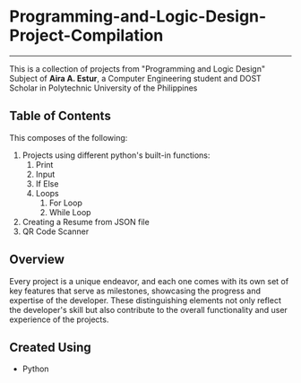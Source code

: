 # Programming-and-Logic-Design-Project-Compilation
___
This is a collection of projects from "Programming and Logic Design" Subject of **Aira A. Estur**, a Computer Engineering student and DOST Scholar in Polytechnic University of the Philippines 

## Table of Contents 
This composes of the following: 
1. Projects using different python's built-in functions:
   1. Print
   2. Input
   3. If Else
   4. Loops
      1. For Loop
      2. While Loop
2. Creating a Resume from JSON file
3. QR Code Scanner

## Overview
Every project is a unique endeavor, and each one comes with its own set of key features that serve as milestones, showcasing the progress and expertise of the developer. These distinguishing elements not only reflect the developer's skill but also contribute to the overall functionality and user experience of the projects.


## Created Using 
- Python

